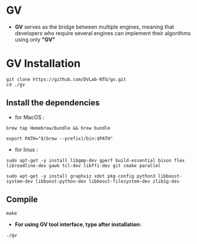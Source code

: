 # GV
- **GV** serves as the bridge between multiple engines, meaning that developers who require several engines can implement their algorithms using only **"GV"**

# GV Installation
```bash=
git clone https://github.com/DVLab-NTU/gv.git
cd ./gv
```

## Install the dependencies
- for MacOS :
```bash=
brew tap Homebrew/bundle && brew bundle

export PATH="$(brew --prefix)/bin:$PATH"
```
- for linux :
```bash=
sudo apt-get -y install libgmp-dev gperf build-essential bison flex libreadline-dev gawk tcl-dev libffi-dev git cmake parallel

sudo apt-get -y install graphviz xdot pkg-config python3 libboost-system-dev libboost-python-dev libboost-filesystem-dev zlib1g-dev
```

## Compile
```bash=
make
```

- **For using GV tool interface, type after installation:**
```bash=
./gv
```

